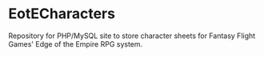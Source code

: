 # EotECharacters
Repository for PHP/MySQL site to store character sheets for Fantasy Flight Games' Edge of the Empire RPG system.
